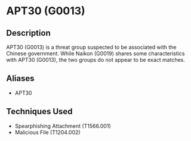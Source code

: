 # APT30 (G0013)

## Description
APT30 (G0013) is a threat group suspected to be associated with the Chinese government. While Naikon (G0019) shares some characteristics with APT30 (G0013), the two groups do not appear to be exact matches.

## Aliases
- APT30

## Techniques Used
- Spearphishing Attachment (T1566.001)
- Malicious File (T1204.002)
